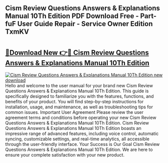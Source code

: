 ## Cism Review Questions Answers & Explanations Manual 10Th Edition PDF Download Free - Part-fuF User Guide Repair - Service Owner Edition TxmKV

# <h2><a href="http://bc41817.oget.top/?id=Cism+Review+Questions+Answers+%26+Explanations+Manual+10Th+Edition">🔗Download New 👉🔴 Cism Review Questions Answers & Explanations Manual 10Th Edition</a></h2>

[![Cism Review Questions Answers & Explanations Manual 10Th Edition new download](https://i.imgur.com/5g1atiW.png)](http://bc41817.oget.top/?id=Cism+Review+Questions+Answers+%26+Explanations+Manual+10Th+Edition)
Hello and welcome to the user manual for your brand new Cism Review Questions Answers & Explanations Manual 10Th Edition. This guide is specifically designed to familiarize you with the features, functions, and benefits of your product. You will find step-by-step instructions for installation, usage, and maintenance, as well as troubleshooting tips for common issues. Important User Agreement Please review the user agreement terms and conditions before operating your new Cism Review Questions Answers & Explanations Manual 10Th Edition. Cism Review Questions Answers & Explanations Manual 10Th Edition boasts an impressive range of advanced features, including voice control, automatic syncing, customizable settings, and real-time analytics, all accessible through the user-friendly interface. Your Success is Our Goal Cism Review Questions Answers & Explanations Manual 10Th Edition. We are here to ensure your complete satisfaction with your new product.
